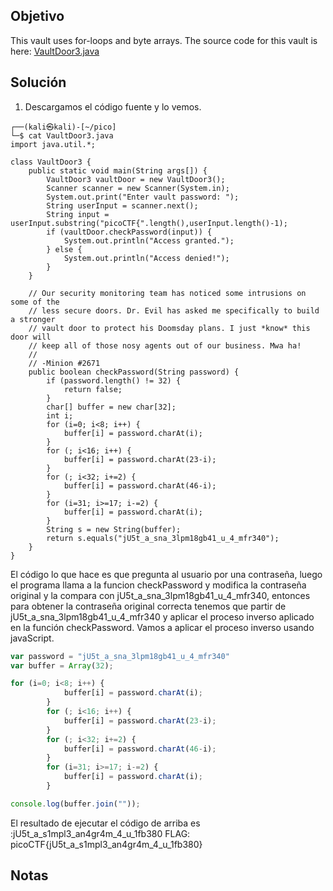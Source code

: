 ## Objetivo
This vault uses for-loops and byte arrays. The source code for this vault is here: [VaultDoor3.java](https://jupiter.challenges.picoctf.org/static/a648ca6dd275b9454c5d0de6d0f6efd3/VaultDoor3.java)

## Solución
1. Descargamos el código fuente y lo vemos.
``` shell
┌──(kali㉿kali)-[~/pico]
└─$ cat VaultDoor3.java 
import java.util.*;

class VaultDoor3 {
    public static void main(String args[]) {
        VaultDoor3 vaultDoor = new VaultDoor3();
        Scanner scanner = new Scanner(System.in);
        System.out.print("Enter vault password: ");
        String userInput = scanner.next();
        String input = userInput.substring("picoCTF{".length(),userInput.length()-1);
        if (vaultDoor.checkPassword(input)) {
            System.out.println("Access granted.");
        } else {
            System.out.println("Access denied!");
        }
    }

    // Our security monitoring team has noticed some intrusions on some of the
    // less secure doors. Dr. Evil has asked me specifically to build a stronger
    // vault door to protect his Doomsday plans. I just *know* this door will
    // keep all of those nosy agents out of our business. Mwa ha!
    //
    // -Minion #2671
    public boolean checkPassword(String password) {
        if (password.length() != 32) {
            return false;
        }
        char[] buffer = new char[32];
        int i;
        for (i=0; i<8; i++) {
            buffer[i] = password.charAt(i);
        }
        for (; i<16; i++) {
            buffer[i] = password.charAt(23-i);
        }
        for (; i<32; i+=2) {
            buffer[i] = password.charAt(46-i);
        }
        for (i=31; i>=17; i-=2) {
            buffer[i] = password.charAt(i);
        }
        String s = new String(buffer);
        return s.equals("jU5t_a_sna_3lpm18gb41_u_4_mfr340");
    }
}

```
El código lo que hace es que pregunta al usuario por una contraseña, luego el programa llama a la funcion checkPassword y modifica la contraseña original y la compara con jU5t_a_sna_3lpm18gb41_u_4_mfr340, entonces para obtener la contraseña original correcta tenemos que partir de jU5t_a_sna_3lpm18gb41_u_4_mfr340 y aplicar el proceso inverso aplicado en la función checkPassword. Vamos a aplicar el proceso inverso usando javaScript.

``` js
var password = "jU5t_a_sna_3lpm18gb41_u_4_mfr340"
var buffer = Array(32);

for (i=0; i<8; i++) {
            buffer[i] = password.charAt(i);
        }
        for (; i<16; i++) {
            buffer[i] = password.charAt(23-i);
        }
        for (; i<32; i+=2) {
            buffer[i] = password.charAt(46-i);
        }
        for (i=31; i>=17; i-=2) {
            buffer[i] = password.charAt(i);
        }

console.log(buffer.join(""));
```
El resultado de ejecutar el código de arriba es :jU5t_a_s1mpl3_an4gr4m_4_u_1fb380
FLAG: picoCTF{jU5t_a_s1mpl3_an4gr4m_4_u_1fb380}
## Notas